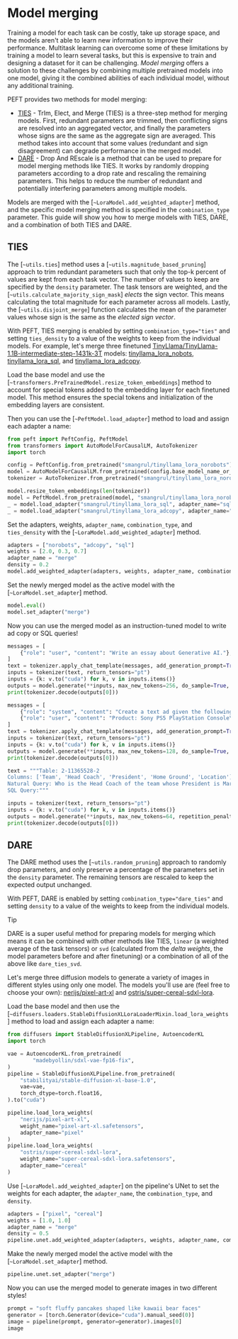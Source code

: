 <!--Copyright 2024 The HuggingFace Team. All rights reserved.

Licensed under the Apache License, Version 2.0 (the "License"); you may not use this file except in compliance with
the License. You may obtain a copy of the License at

http://www.apache.org/licenses/LICENSE-2.0

Unless required by applicable law or agreed to in writing, software distributed under the License is distributed on
an "AS IS" BASIS, WITHOUT WARRANTIES OR CONDITIONS OF ANY KIND, either express or implied. See the License for the
specific language governing permissions and limitations under the License.

⚠️ Note that this file is in Markdown but contain specific syntax for our doc-builder (similar to MDX) that may not be
rendered properly in your Markdown viewer.

-->

# Model merging

Training a model for each task can be costly, take up storage space, and the models aren't able to learn new information to improve their performance. Multitask learning can overcome some of these limitations by training a model to learn several tasks, but this is expensive to train and designing a dataset for it can be challenging. *Model merging* offers a solution to these challenges by combining multiple pretrained models into one model, giving it the combined abilities of each individual model, without any additional training.

PEFT provides two methods for model merging:

* [TIES](https://hf.co/papers/2306.01708) - TrIm, Elect, and Merge (TIES) is a three-step method for merging models. First, redundant parameters are trimmed, then conflicting signs are resolved into an aggregated vector, and finally the parameters whose signs are the same as the aggregate sign are averaged. This method takes into account that some values (redundant and sign disagreement) can degrade performance in the merged model.
* [DARE](https://hf.co/papers/2311.03099) - Drop And REscale is a method that can be used to prepare for model merging methods like TIES. It works by randomly dropping parameters according to a drop rate and rescaling the remaining parameters. This helps to reduce the number of redundant and potentially interfering parameters among multiple models.

Models are merged with the [`~LoraModel.add_weighted_adapter`] method, and the specific model merging method is specified in the `combination_type` parameter. This guide will show you how to merge models with TIES, DARE, and a combination of both TIES and DARE.

## TIES

The [`~utils.ties`] method uses a [`~utils.magnitude_based_pruning`] approach to trim redundant parameters such that only the top-k percent of values are kept from each task vector. The number of values to keep are specified by the `density` parameter. The task tensors are weighted, and the [`~utils.calculate_majority_sign_mask`] *elects* the sign vector. This means calculating the total magnitude for each parameter across all models. Lastly, the [`~utils.disjoint_merge`] function calculates the mean of the parameter values whose sign is the same as the *elected sign vector*.

With PEFT, TIES merging is enabled by setting `combination_type="ties"` and setting `ties_density` to a value of the weights to keep from the individual models. For example, let's merge three finetuned [TinyLlama/TinyLlama-1.1B-intermediate-step-1431k-3T](https://huggingface.co/TinyLlama/TinyLlama-1.1B-intermediate-step-1431k-3T) models: [tinyllama_lora_nobots](https://huggingface.co/smangrul/tinyllama_lora_norobots), [tinyllama_lora_sql](https://huggingface.co/smangrul/tinyllama_lora_sql), and [tinyllama_lora_adcopy](https://huggingface.co/smangrul/tinyllama_lora_adcopy).

Load the base model and use the [`~transformers.PreTrainedModel.resize_token_embeddings`] method to account for special tokens added to the embedding layer for each finetuned model. This method ensures the special tokens and initialization of the embedding layers are consistent.

Then you can use the [`~PeftModel.load_adapter`] method to load and assign each adapter a name:

```py
from peft import PeftConfig, PeftModel
from transformers import AutoModelForCausalLM, AutoTokenizer
import torch

config = PeftConfig.from_pretrained("smangrul/tinyllama_lora_norobots")
model = AutoModelForCausalLM.from_pretrained(config.base_model_name_or_path, load_in4bit=True, device_map="auto")
tokenizer = AutoTokenizer.from_pretrained("smangrul/tinyllama_lora_norobots")

model.resize_token_embeddings(len(tokenizer))
model = PeftModel.from_pretrained(model, "smangrul/tinyllama_lora_norobots", adapter_name="norobots")
_ = model.load_adapter("smangrul/tinyllama_lora_sql", adapter_name="sql")
_ = model.load_adapter("smangrul/tinyllama_lora_adcopy", adapter_name="adcopy")
```

Set the adapters, weights, `adapter_name`, `combination_type`, and `ties_density` with the [`~LoraModel.add_weighted_adapter`] method.

```py
adapters = ["norobots", "adcopy", "sql"]
weights = [2.0, 0.3, 0.7]
adapter_name = "merge"
density = 0.2
model.add_weighted_adapter(adapters, weights, adapter_name, combination_type="ties", ties_density=density)
```

Set the newly merged model as the active model with the [`~LoraModel.set_adapter`] method.

```py
model.eval()
model.set_adapter("merge")
```

Now you can use the merged model as an instruction-tuned model to write ad copy or SQL queries!

<hfoptions id="ties">
<hfoption id="instruct">

```py
messages = [
    {"role": "user", "content": "Write an essay about Generative AI."},
]
text = tokenizer.apply_chat_template(messages, add_generation_prompt=True, tokenize=False)
inputs = tokenizer(text, return_tensors="pt")
inputs = {k: v.to("cuda") for k, v in inputs.items()}
outputs = model.generate(**inputs, max_new_tokens=256, do_sample=True, top_p=0.95, temperature=0.2, repetition_penalty=1.2, eos_token_id=tokenizer.eos_token_id)
print(tokenizer.decode(outputs[0]))
```

</hfoption>
<hfoption id="ad copy">

```py
messages = [
    {"role": "system", "content": "Create a text ad given the following product and description."},
    {"role": "user", "content": "Product: Sony PS5 PlayStation Console\nDescription: The PS5 console unleashes new gaming possibilities that you never anticipated."},
]
text = tokenizer.apply_chat_template(messages, add_generation_prompt=True, tokenize=False)
inputs = tokenizer(text, return_tensors="pt")
inputs = {k: v.to("cuda") for k, v in inputs.items()}
outputs = model.generate(**inputs, max_new_tokens=128, do_sample=True, top_p=0.95, temperature=0.2, repetition_penalty=1.2, eos_token_id=tokenizer.eos_token_id)
print(tokenizer.decode(outputs[0]))
```

</hfoption>
<hfoption id="SQL">

```py
text = """Table: 2-11365528-2
Columns: ['Team', 'Head Coach', 'President', 'Home Ground', 'Location']
Natural Query: Who is the Head Coach of the team whose President is Mario Volarevic?
SQL Query:"""

inputs = tokenizer(text, return_tensors="pt")
inputs = {k: v.to("cuda") for k, v in inputs.items()}
outputs = model.generate(**inputs, max_new_tokens=64, repetition_penalty=1.1, eos_token_id=tokenizer("</s>").input_ids[-1])
print(tokenizer.decode(outputs[0]))
```

</hfoption>
</hfoptions>

## DARE

The DARE method uses the [`~utils.random_pruning`] approach to randomly drop parameters, and only preserve a percentage of the parameters set in the `density` parameter. The remaining tensors are rescaled to keep the expected output unchanged.

With PEFT, DARE is enabled by setting `combination_type="dare_ties"` and setting `density` to a value of the weights to keep from the individual models.

> [!TIP]
> DARE is a super useful method for preparing models for merging which means it can be combined with other methods like TIES, `linear` (a weighted average of the task tensors) or `svd` (calculated from the *delta weights*, the model parameters before and after finetuning) or a combination of all of the above like `dare_ties_svd`.

Let's merge three diffusion models to generate a variety of images in different styles using only one model. The models you'll use are (feel free to choose your own): [nerijs/pixel-art-xl](https://huggingface.co/nerijs/pixel-art-xl) and [ostris/super-cereal-sdxl-lora](https://huggingface.co/ostris/super-cereal-sdxl-lora).

Load the base model and then use the [`~diffusers.loaders.StableDiffusionXLLoraLoaderMixin.load_lora_weights`] method to load and assign each adapter a name:

```py
from diffusers import StableDiffusionXLPipeline, AutoencoderKL
import torch

vae = AutoencoderKL.from_pretrained(
        "madebyollin/sdxl-vae-fp16-fix",
)
pipeline = StableDiffusionXLPipeline.from_pretrained(
    "stabilityai/stable-diffusion-xl-base-1.0",
    vae=vae,
    torch_dtype=torch.float16,
).to("cuda")

pipeline.load_lora_weights(
    "nerijs/pixel-art-xl", 
    weight_name="pixel-art-xl.safetensors", 
    adapter_name="pixel"
)
pipeline.load_lora_weights(
    "ostris/super-cereal-sdxl-lora", 
    weight_name="super-cereal-sdxl-lora.safetensors", 
    adapter_name="cereal"
)
```

Use [`~LoraModel.add_weighted_adapter`] on the pipeline's UNet to set the weights for each adapter, the `adapter_name`, the `combination_type`, and `density`.

```py
adapters = ["pixel", "cereal"]
weights = [1.0, 1.0]
adapter_name = "merge"
density = 0.5
pipeline.unet.add_weighted_adapter(adapters, weights, adapter_name, combination_type="dare_ties", density=density)
```

Make the newly merged model the active model with the [`~LoraModel.set_adapter`] method.

```py
pipeline.unet.set_adapter("merge")
```

Now you can use the merged model to generate images in two different styles!

```py
prompt = "soft fluffy pancakes shaped like kawaii bear faces"
generator = [torch.Generator(device="cuda").manual_seed(0)]
image = pipeline(prompt, generator=generator).images[0]
image
```
